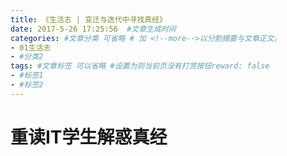 ```yaml
---
title: 《生活志 | 变迁与迭代中寻找真经》
date: 2017-5-26 17:25:56  #文章生成时间
categories: #文章分类 可省略 # 加 <!--more-->以分割摘要与文章正文。
- 01生活志
- #分类2
tags: #文章标签 可以省略 #设置为则当前页没有打赏按钮reward: false
- #标签1
- #标签2
---
```

# 重读IT学生解惑真经 #
